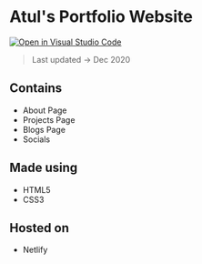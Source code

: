 # Atul's Portfolio Website

[![Open in Visual Studio Code](https://open.vscode.dev/badges/open-in-vscode.svg)](https://open.vscode.dev/codingwolf-at/atul-portfolio)

> Last updated -> Dec 2020

## Contains

- About Page
- Projects Page
- Blogs Page
- Socials

 ## Made using

 - HTML5
 - CSS3

 ## Hosted on 
 - Netlify
